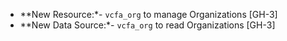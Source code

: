 - **New Resource:*- `vcfa_org` to manage Organizations [GH-3]
- **New Data Source:*- `vcfa_org` to read Organizations [GH-3]
